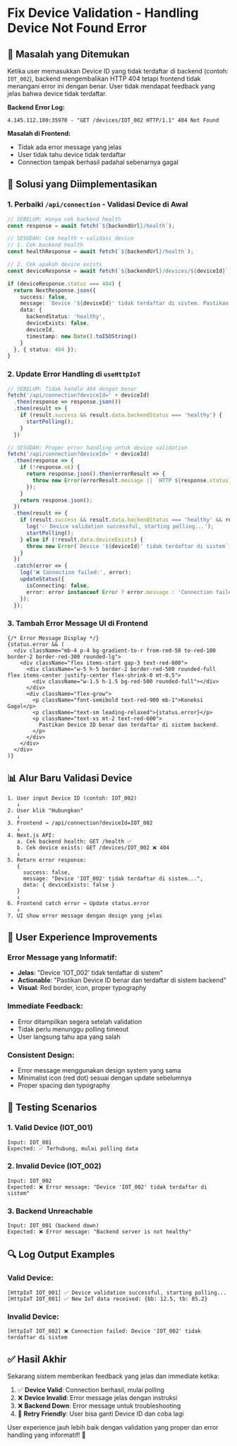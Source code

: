 # Fix Device Validation - Handling Device Not Found Error

## 🐛 **Masalah yang Ditemukan**

Ketika user memasukkan Device ID yang tidak terdaftar di backend (contoh: `IOT_002`), backend mengembalikan HTTP 404 tetapi frontend tidak menangani error ini dengan benar. User tidak mendapat feedback yang jelas bahwa device tidak terdaftar.

**Backend Error Log:**
```
4.145.112.100:35970 - "GET /devices/IOT_002 HTTP/1.1" 404 Not Found
```

**Masalah di Frontend:**
- Tidak ada error message yang jelas
- User tidak tahu device tidak terdaftar
- Connection tampak berhasil padahal sebenarnya gagal

## 🔧 **Solusi yang Diimplementasikan**

### **1. Perbaiki `/api/connection` - Validasi Device di Awal**

```typescript
// SEBELUM: Hanya cek backend health
const response = await fetch(`${backendUrl}/health`);

// SESUDAH: Cek health + validasi device
// 1. Cek backend health
const healthResponse = await fetch(`${backendUrl}/health`);

// 2. Cek apakah device exists
const deviceResponse = await fetch(`${backendUrl}/devices/${deviceId}`);

if (deviceResponse.status === 404) {
  return NextResponse.json({
    success: false,
    message: `Device '${deviceId}' tidak terdaftar di sistem. Pastikan Device ID benar.`,
    data: {
      backendStatus: 'healthy',
      deviceExists: false,
      deviceId,
      timestamp: new Date().toISOString()
    }
  }, { status: 404 });
}
```

### **2. Update Error Handling di `useHttpIoT`**

```typescript
// SEBELUM: Tidak handle 404 dengan benar
fetch('/api/connection?deviceId=' + deviceId)
  .then(response => response.json())
  .then(result => {
    if (result.success && result.data.backendStatus === 'healthy') {
      startPolling();
    }
  })

// SESUDAH: Proper error handling untuk device validation
fetch('/api/connection?deviceId=' + deviceId)
  .then(response => {
    if (!response.ok) {
      return response.json().then(errorResult => {
        throw new Error(errorResult.message || `HTTP ${response.status}: Device validation failed`);
      });
    }
    return response.json();
  })
  .then(result => {
    if (result.success && result.data.backendStatus === 'healthy' && result.data.deviceExists) {
      log('✅ Device validation successful, starting polling...');
      startPolling();
    } else if (!result.data.deviceExists) {
      throw new Error(`Device '${deviceId}' tidak terdaftar di sistem`);
    }
  })
  .catch(error => {
    log('❌ Connection failed:', error);
    updateStatus({ 
      isConnecting: false, 
      error: error instanceof Error ? error.message : 'Connection failed' 
    });
  });
```

### **3. Tambah Error Message UI di Frontend**

```tsx
{/* Error Message Display */}
{status.error && (
  <div className="mb-4 p-4 bg-gradient-to-r from-red-50 to-red-100 border-2 border-red-300 rounded-lg">
    <div className="flex items-start gap-3 text-red-800">
      <div className="w-5 h-5 border-2 border-red-500 rounded-full flex items-center justify-center flex-shrink-0 mt-0.5">
        <div className="w-1.5 h-1.5 bg-red-500 rounded-full"></div>
      </div>
      <div className="flex-grow">
        <p className="font-semibold text-red-900 mb-1">Koneksi Gagal</p>
        <p className="text-sm leading-relaxed">{status.error}</p>
        <p className="text-xs mt-2 text-red-600">
          Pastikan Device ID benar dan terdaftar di sistem backend.
        </p>
      </div>
    </div>
  </div>
)}
```

## 📊 **Alur Baru Validasi Device**

```
1. User input Device ID (contoh: IOT_002)
   ↓
2. User klik "Hubungkan"
   ↓ 
3. Frontend → /api/connection?deviceId=IOT_002
   ↓
4. Next.js API:
   a. Cek backend health: GET /health ✅
   b. Cek device exists: GET /devices/IOT_002 ❌ 404
   ↓
5. Return error response:
   {
     success: false,
     message: "Device 'IOT_002' tidak terdaftar di sistem...",
     data: { deviceExists: false }
   }
   ↓
6. Frontend catch error → Update status.error
   ↓
7. UI show error message dengan design yang jelas
```

## 🎯 **User Experience Improvements**

### **Error Message yang Informatif:**
- **Jelas**: "Device 'IOT_002' tidak terdaftar di sistem"
- **Actionable**: "Pastikan Device ID benar dan terdaftar di sistem backend"
- **Visual**: Red border, icon, proper typography

### **Immediate Feedback:**
- Error ditampilkan segera setelah validation
- Tidak perlu menunggu polling timeout
- User langsung tahu apa yang salah

### **Consistent Design:**
- Error message menggunakan design system yang sama
- Minimalist icon (red dot) sesuai dengan update sebelumnya
- Proper spacing dan typography

## 🧪 **Testing Scenarios**

### **1. Valid Device (IOT_001)**
```
Input: IOT_001
Expected: ✅ Terhubung, mulai polling data
```

### **2. Invalid Device (IOT_002)**
```
Input: IOT_002  
Expected: ❌ Error message: "Device 'IOT_002' tidak terdaftar di sistem"
```

### **3. Backend Unreachable**
```
Input: IOT_001 (backend down)
Expected: ❌ Error message: "Backend server is not healthy"
```

## 🔍 **Log Output Examples**

### **Valid Device:**
```
[HttpIoT IOT_001] ✅ Device validation successful, starting polling...
[HttpIoT IOT_001] ✅ New IoT data received: {bb: 12.5, tb: 85.2}
```

### **Invalid Device:**
```
[HttpIoT IOT_002] ❌ Connection failed: Device 'IOT_002' tidak terdaftar di sistem
```

## ✅ **Hasil Akhir**

Sekarang sistem memberikan feedback yang jelas dan immediate ketika:
1. ✅ **Device Valid**: Connection berhasil, mulai polling
2. ❌ **Device Invalid**: Error message jelas dengan instruksi
3. ❌ **Backend Down**: Error message untuk troubleshooting
4. 🔄 **Retry Friendly**: User bisa ganti Device ID dan coba lagi

User experience jauh lebih baik dengan validation yang proper dan error handling yang informatif! 🚀
